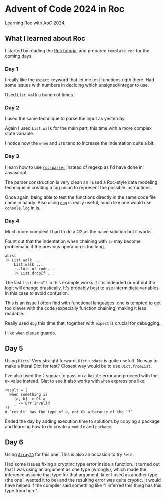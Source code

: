 # Advent of Code 2024 in Roc

Learning [Roc](https://www.roc-lang.org/) with [AoC 2024](https://adventofcode.com/2024).

## What I learned about Roc

I started by reading the [Roc tutorial](https://www.roc-lang.org/tutorial)
and prepared `template.roc` for the coming days.

### Day 1

I really like the `expect` keyword that let me test functions rigth there.
Had some issues with numbers in deciding which unsigned/integer to use.

Used `List.walk` a bunch of times.

### Day 2

I used the same technique to parse the input as yesterday.

Again I used `List.walk` for the main part, this time with a more complex state
variable.

I notice how the `when` and `if`s tend to increase the indentation quite a bit.

### Day 3

I learn how to use [`roc-parser`](https://github.com/lukewilliamboswell/roc-parser)
instead of regexp as I'd have done in Javascript.

The parser construction is very clean an I used a Roc-style data modeling
technique in creating a tag union to represent the possible instructions.

Once again, being able to test the functions directly in the same code file
came in handy. Also using [`dbg`](https://www.roc-lang.org/tutorial#dbg) is
really useful, much like one would use `console.log` in js.

### Day 4

Much more complex! I had to do a O2 as the naive solution but it works.

Fount out that the indentation when chaining with `|>` may become problematic
if the previous operation is too long.

```
aList
|> List.walk ...
    List.walk ...
    ...lots of code...
    |> List.dropIf ...
```

The last `List.dropIf` in this example works if it is indended or not but
the logit will change drastically. It's probably best to use intermidiate
variables in this case to avoid confusion.

This is an issue I often find with functional languages: one is tempted to
get too clever with the code (expecially function chaining) making it less readable.

Really used `dbg` this time that, together with `expect` is crucial for  debugging.

I like `when` clause guards.

## Day 5

Using `Dict`s! Very straight forward, `Dict.update` is quite usefult.
No way to make a literal Dict for test? Closest way would be to use `Dict.fromList`.

I've also used the `?` suguar to pass on a `Result` error and proceed with
the `Ok` value instead. Glat to see it also works with `when` expressions like:

```roc
result = (
  when something is
    [a, b] -> Ok a
    _ -> Err Invalid
)?
# `result` has the type of a, not Ok a because of the `?`
```

Ended the day by adding execution time to solutions by copying a package and
learning how to do create a `module` and `package`.

## Day 6

Using [`Array2D`](https://github.com/mulias/roc-array2d/tree/main) for this one.
This is also an occasion to try `Set`s.

Had some issues fixing a cryptinc type error inside a function. It turned out
that I was using an argument as one type (wrongly), which made the inference assume that
type for that argument, later I used as another type (the one I wanted it to be)
and the resulting error was quite cryptic. It would have helped if the compiler
said something like "I inferred this thing has this type from here".
